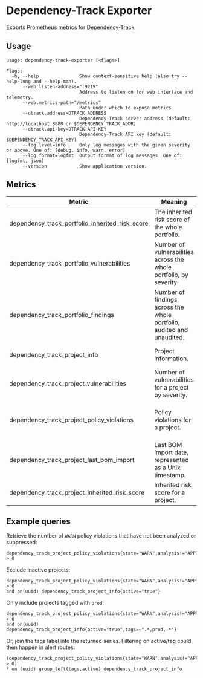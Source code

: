 # Dependency-Track Exporter

Exports Prometheus metrics for [Dependency-Track](https://dependencytrack.org/).

## Usage

```
usage: dependency-track-exporter [<flags>]

Flags:
  -h, --help               Show context-sensitive help (also try --help-long and --help-man).
      --web.listen-address=":9219"
                           Address to listen on for web interface and telemetry.
      --web.metrics-path="/metrics"
                           Path under which to expose metrics
      --dtrack.address=DTRACK.ADDRESS
                           Dependency-Track server address (default: http://localhost:8080 or $DEPENDENCY_TRACK_ADDR)
      --dtrack.api-key=DTRACK.API-KEY
                           Dependency-Track API key (default: $DEPENDENCY_TRACK_API_KEY)
      --log.level=info     Only log messages with the given severity or above. One of: [debug, info, warn, error]
      --log.format=logfmt  Output format of log messages. One of: [logfmt, json]
      --version            Show application version.
```

## Metrics

| Metric                                          | Meaning                                                               | Labels                                           |
| ----------------------------------------------- | --------------------------------------------------------------------- | ------------------------------------------------ |
| dependency_track_portfolio_inherited_risk_score | The inherited risk score of the whole portfolio.                      |                                                  |
| dependency_track_portfolio_vulnerabilities      | Number of vulnerabilities across the whole portfolio, by severity.    | severity                                         |
| dependency_track_portfolio_findings             | Number of findings across the whole portfolio, audited and unaudited. | audited                                          |
| dependency_track_project_info                   | Project information.                                                  | uuid, name, version, active, tags                |
| dependency_track_project_vulnerabilities        | Number of vulnerabilities for a project by severity.                  | uuid, name, version, severity                    |
| dependency_track_project_policy_violations      | Policy violations for a project.                                      | uuid, name, version, state, analysis, suppressed |
| dependency_track_project_last_bom_import        | Last BOM import date, represented as a Unix timestamp.                | uuid, name, version                              |
| dependency_track_project_inherited_risk_score   | Inherited risk score for a project.                                   | uuid, name, version                              |

## Example queries

Retrieve the number of `WARN` policy violations that have not been analyzed or
suppressed:

```
dependency_track_project_policy_violations{state="WARN",analysis!="APPROVED",analysis!="REJECTED",suppressed="false"} > 0
```

Exclude inactive projects:

```
dependency_track_project_policy_violations{state="WARN",analysis!="APPROVED",analysis!="REJECTED",suppressed="false"} > 0
and on(uuid) dependency_track_project_info{active="true"}
```

Only include projects tagged with `prod`:

```
dependency_track_project_policy_violations{state="WARN",analysis!="APPROVED",analysis!="REJECTED",suppressed="false"} > 0
and on(uuid) dependency_track_project_info{active="true",tags=~".*,prod,.*"}
```

Or, join the tags label into the returned series. Filtering on active/tag could
then happen in alert routes:

```
(dependency_track_project_policy_violations{state="WARN",analysis!="APPROVED",analysis!="REJECTED",suppressed="false"} > 0)
* on (uuid) group_left(tags,active) dependency_track_project_info
```
